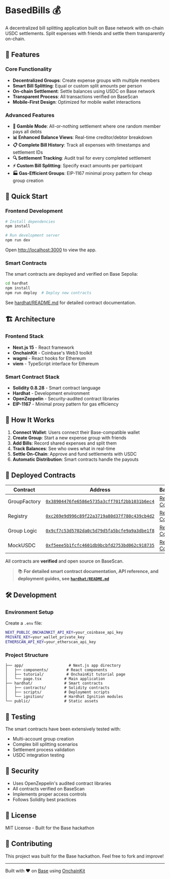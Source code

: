 # BasedBills 💰

A decentralized bill splitting application built on Base network with on-chain USDC settlements. Split expenses with friends and settle them transparently on-chain.

## 🌟 Features

### Core Functionality
- **Decentralized Groups**: Create expense groups with multiple members
- **Smart Bill Splitting**: Equal or custom split amounts per person
- **On-chain Settlement**: Settle balances using USDC on Base network
- **Transparent Process**: All transactions verified on BaseScan
- **Mobile-First Design**: Optimized for mobile wallet interactions

### Advanced Features
- **🎲 Gamble Mode**: All-or-nothing settlement where one random member pays all debts
- **📊 Enhanced Balance Views**: Real-time creditor/debtor breakdown
- **📋 Complete Bill History**: Track all expenses with timestamps and settlement IDs
- **🔍 Settlement Tracking**: Audit trail for every completed settlement
- **⚡ Custom Bill Splitting**: Specify exact amounts per participant
- **🏭 Gas-Efficient Groups**: EIP-1167 minimal proxy pattern for cheap group creation

## 🚀 Quick Start

### Frontend Development

```bash
# Install dependencies
npm install

# Run development server
npm run dev
```

Open [http://localhost:3000](http://localhost:3000) to view the app.

### Smart Contracts

The smart contracts are deployed and verified on Base Sepolia:

```bash
cd hardhat
npm install
npm run deploy  # Deploy new contracts
```

See [hardhat/README.md](./hardhat/README.md) for detailed contract documentation.

## 🏗️ Architecture

### Frontend Stack
- **Next.js 15** - React framework
- **OnchainKit** - Coinbase's Web3 toolkit
- **wagmi** - React hooks for Ethereum
- **viem** - TypeScript interface for Ethereum

### Smart Contract Stack
- **Solidity 0.8.28** - Smart contract language
- **Hardhat** - Development environment
- **OpenZeppelin** - Security-audited contract libraries
- **EIP-1167** - Minimal proxy pattern for gas efficiency

## 📱 How It Works

1. **Connect Wallet**: Users connect their Base-compatible wallet
2. **Create Group**: Start a new expense group with friends
3. **Add Bills**: Record shared expenses and split them
4. **Track Balances**: See who owes what in real-time
5. **Settle On-Chain**: Approve and fund settlements with USDC
6. **Automatic Distribution**: Smart contracts handle the payouts

## 🔗 Deployed Contracts

| Contract | Address | BaseScan |
|----------|---------|----------|
| GroupFactory | [`0x38904476fe6586e5735a3cff701f2bb1031b6ec4`](https://sepolia.basescan.org/address/0x38904476fe6586e5735a3cff701f2bb1031b6ec4) | [Read Contract](https://sepolia.basescan.org/address/0x38904476fe6586e5735a3cff701f2bb1031b6ec4#readContract) |
| Registry | [`0xc269e9d996c89f22a3719a80d37f780c439cb4d2`](https://sepolia.basescan.org/address/0xc269e9d996c89f22a3719a80d37f780c439cb4d2) | [Read Contract](https://sepolia.basescan.org/address/0xc269e9d996c89f22a3719a80d37f780c439cb4d2#readContract) |
| Group Logic | [`0x9cf7c53d5702da0c5d79d5fa5bcfe9a9a3dbe1f8`](https://sepolia.basescan.org/address/0x9cf7c53d5702da0c5d79d5fa5bcfe9a9a3dbe1f8) | [Read Contract](https://sepolia.basescan.org/address/0x9cf7c53d5702da0c5d79d5fa5bcfe9a9a3dbe1f8#readContract) |
| MockUSDC | [`0xf5eee5b1fcfc4601db9bcbfd2753bd062c918735`](https://sepolia.basescan.org/address/0xf5eee5b1fcfc4601db9bcbfd2753bd062c918735) | [Read Contract](https://sepolia.basescan.org/address/0xf5eee5b1fcfc4601db9bcbfd2753bd062c918735#readContract) |

All contracts are **verified** and open source on BaseScan.

> 📚 **For detailed smart contract documentation, API reference, and deployment guides, see [`hardhat/README.md`](./hardhat/README.md)**

## 🛠️ Development

### Environment Setup

Create a `.env` file:
```bash
NEXT_PUBLIC_ONCHAINKIT_API_KEY=your_coinbase_api_key
PRIVATE_KEY=your_wallet_private_key
ETHERSCAN_API_KEY=your_etherscan_api_key
```

### Project Structure

```
├── app/                    # Next.js app directory
│   ├── components/        # React components
│   ├── tutorial/          # OnchainKit tutorial page
│   └── page.tsx          # Main application
├── hardhat/              # Smart contracts
│   ├── contracts/        # Solidity contracts
│   ├── scripts/          # Deployment scripts
│   └── ignition/         # Hardhat Ignition modules
└── public/               # Static assets
```

## 🧪 Testing

The smart contracts have been extensively tested with:
- Multi-account group creation
- Complex bill splitting scenarios
- Settlement process validation
- USDC integration testing

## 🔐 Security

- Uses OpenZeppelin's audited contract libraries
- All contracts verified on BaseScan
- Implements proper access controls
- Follows Solidity best practices

## 📄 License

MIT License - Built for the Base hackathon

## 🤝 Contributing

This project was built for the Base hackathon. Feel free to fork and improve!

---

Built with ❤️ on [Base](https://base.org) using [OnchainKit](https://onchainkit.xyz)